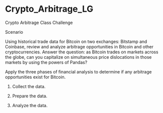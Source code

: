 # Crypto_Arbitrage_LG
Crypto Arbitrage Class Challenge

Scenario

Using historical trade data for Bitcoin on two exchanges: Bitstamp and Coinbase, review and analyze arbitrage opportunities in Bitcoin and other cryptocurrencies. Answer the question: as Bitcoin trades on markets across the globe, can you capitalize on simultaneous price dislocations in those markets by using the powers of Pandas?

Apply the three phases of financial analysis to determine if any arbitrage opportunities exist for Bitcoin.

1. Collect the data.

2. Prepare the data.

3. Analyze the data.